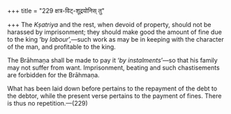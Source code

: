 +++
title = "229 क्षत्र-विट्-शूद्रयोनिस् तु"

+++
The *Kṣatriya* and the rest, when devoid of property, should not be
harassed by imprisonment; they should make good the amount of fine due
to the king ‘by *labour*’,—such work as may be in keeping with the
character of the man, and profitable to the king.

The Brāhmaṇa shall be made to pay it ‘*by instalments*’—so that his
family may not suffer from want. Imprisonment, beating and such
chastisements are forbidden for the Brāhmaṇa.

What has been laid down before pertains to the repayment of the debt to
the debtor, while the present verse pertains to the payment of fines.
There is thus no repetition.—(229)


